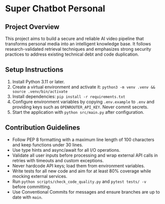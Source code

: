 # Super Chatbot Personal

## Project Overview
This project aims to build a secure and reliable AI video pipeline that transforms
personal media into an intelligent knowledge base. It follows research-validated
retrieval techniques and emphasizes strong security practices to address existing
technical debt and code duplication.

## Setup Instructions
1. Install Python 3.11 or later.
2. Create a virtual environment and activate it:
   `python3 -m venv .venv && source .venv/bin/activate`
3. Install dependencies:
   `pip install -r requirements.txt`
4. Configure environment variables by copying `.env.example` to `.env` and
   providing keys such as `OPENROUTER_API_KEY`. Never commit secrets.
5. Start the application with `python src/main.py` after configuration.

## Contribution Guidelines
- Follow PEP 8 formatting with a maximum line length of 100 characters and keep
  functions under 30 lines.
- Use type hints and async/await for all I/O operations.
- Validate all user inputs before processing and wrap external API calls in
  retries with timeouts and custom exceptions.
- Never hardcode API keys; load them from environment variables.
- Write tests for all new code and aim for at least 80% coverage while mocking
  external services.
- Run `python scripts/check_code_quality.py` and `pytest tests/ -v` before
  committing.
- Use Conventional Commits for messages and ensure branches are up to date with
  `main`.

